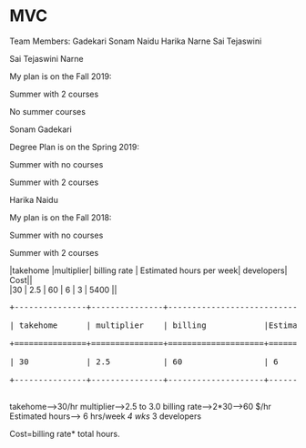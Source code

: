 # MVC

Team Members:
Gadekari Sonam
Naidu Harika
Narne Sai Tejaswini


<p>Sai Tejaswini Narne  </p>
<p>My plan is on the Fall 2019: </p>
<p>Summer with 2 courses</p>
<p>No summer courses</p>
<p>Sonam Gadekari</p>
<p>Degree Plan is on the Spring 2019:</p>
<p>Summer with no courses</p>
<p>Summer with 2 courses<p>
<p>Harika Naidu</p>
<p>My plan is on the Fall 2018:</p>
<p>Summer with no courses</p>
<p>Summer with 2 courses</p>


|takehome |multiplier| billing rate | Estimated hours  per week| developers| Cost\||<br/>
|30       | 2.5      | 60           | 6                        | 3         |  5400   \||

<pre>
+---------------+---------------+-------------------------------------------------------------------+<br/>
| takehome      | multiplier    | billing            |Estimated hours  per week   | developers| Cost|<br/>
+===============+===============+====================+================+===========+===========+======<br/>
| 30            | 2.5           | 60                 | 6                          |3          |5400 |<br/>
+---------------+---------------+--------------------+----------------------------+-----------+------<br/>
</pre>


takehome-->30/hr
multiplier-->2.5 to 3.0
billing rate-->2*30-->60 $/hr
Estimated hours-->
6 hrs/week *4 wks* 3 developers

Cost=billing rate* total hours.

